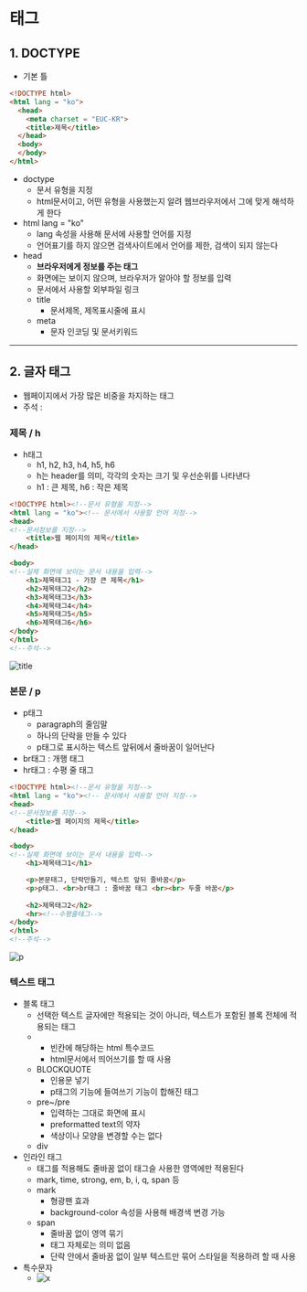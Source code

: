 # 태그
## 1. DOCTYPE
- 기본 틀   

```html
<!DOCTYPE html>
<html lang = "ko">
  <head>
    <meta charset = "EUC-KR">
    <title>제목</title>
  </head>
  <body>
  </body>
</html>
```

- doctype
  - 문서 유형을 지정
  - html문서이고, 어떤 유형을 사용했는지 알려 웹브라우저에서 그에 맞게 해석하게 한다
- html lang = "ko"
  - lang 속성을 사용해 문서에 사용할 언어를 지정
  - 언어표기를 하지 않으면 검색사이트에서 언어를 제한, 검색이 되지 않는다
- head
  - **브라우저에게 정보를 주는 태그**
  - 화면에는 보이지 않으며, 브라우저가 알아야 할 정보를 입력
  - 문서에서 사용할 외부파일 링크
  - title
    - 문서제목, 제목표시줄에 표시
  - meta
    - 문자 인코딩 및 문서키워드

***

## 2. 글자 태그
- 웹페이지에서 가장 많은 비중을 차지하는 태그
- 주석 : <!--주석내용-->
### 제목 / h
- h태그
  - h1, h2, h3, h4, h5, h6
  - h는 header를 의미, 각각의 숫자는 크기 및 우선순위를 나타낸다
  - h1 : 큰 제목, h6 : 작은 제목   

```html
<!DOCTYPE html><!--문서 유형을 지정-->
<html lang = "ko"><!-- 문서에서 사용할 언어 지정-->
<head>
<!--문서정보를 지정-->
	<title>웹 페이지의 제목</title>
</head>

<body>
<!--실제 화면에 보이는 문서 내용을 입력-->
	<h1>제목태그1 - 가장 큰 제목</h1>
	<h2>제목태그2</h2>
	<h3>제목태그3</h3>
	<h4>제목태그4</h4>
	<h5>제목태그5</h5>
	<h6>제목태그6</h6>
</body>
</html>
<!--주석-->
```
![title](https://user-images.githubusercontent.com/99188096/163739481-d9d38f62-ec27-442a-9ef4-959ea5260ffd.JPG)   


### 본문 / p
- p태그
  - paragraph의 줄임말
  - 하나의 단락을 만들 수 있다
  - p태그로 표시하는 텍스트 앞뒤에서 줄바꿈이 일어난다
- br태그 : 개행 태그
- hr태그 : 수평 줄 태그   

```html
<!DOCTYPE html><!--문서 유형을 지정-->
<html lang = "ko"><!-- 문서에서 사용할 언어 지정-->
<head>
<!--문서정보를 지정-->
	<title>웹 페이지의 제목</title>
</head>

<body>
<!--실제 화면에 보이는 문서 내용을 입력-->
	<h1>제목태그1</h1>

	<p>본문태그, 단락만들기, 텍스트 앞뒤 줄바꿈</p>
	<p>p태그. <br>br태그 : 줄바꿈 태그 <br><br> 두줄 바꿈</p>
	
	<h2>제목태그2</h2>
	<hr><!--수평줄태그-->
</body>
</html>
<!--주석-->

```
![p](https://user-images.githubusercontent.com/99188096/163739797-729c8dfe-a5c4-4dbb-a64c-d80af27781a3.JPG)   

### 텍스트 태그
- 블록 태그
	- 선택한 텍스트 글자에만 적용되는 것이 아니라, 텍스트가 포함된 블록 전체에 적용되는 태그
	- &nbsp;
		- 빈칸에 해당하는 html 특수코드
		- html문서에서 띄어쓰기를 할 때 사용
	- BLOCKQUOTE
		- 인용문 넣기
		- p태그의 기능에 들여쓰기 기능이 합해진 태그
	- pre~/pre
		- 입력하는 그대로 화면에 표시
		- preformatted text의 약자
		- 색상이나 모양을 변경할 수는 없다
	- div
- 인라인 태그
	- 태그를 적용해도 줄바꿈 없이 태그슬 사용한 영역에만 적용된다
	- mark, time, strong, em, b, i, q, span 등
	- mark
		- 형광팬 효과
		- background-color 속성을 사용해 배경색 변경 가능
	- span
		- 줄바꿈 없이 영역 묶기
		- 태그 자체로는 의미 없음
		- 단락 안에서 줄바꿈 없이 일부 텍스트만 묶어 스타일을 적용하려 할 때 사용
- 특수문자
	- ![x](https://user-images.githubusercontent.com/99188096/163740970-5b66cc37-adb6-4449-934e-8cf3f3a21e00.JPG)

